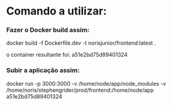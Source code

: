 # Comando a utilizar:

### Fazer o Docker build assim:
docker build -f Dockerfile.dev -t norisjunior/frontend:latest .

o container resultante foi: a51e2bd75d89401324

### Subir a aplicação assim:
docker run -p 3000:3000 -v /home/node/app/node_modules -v /home/noris/stephengrider/prod/frontend:/home/node/app a51e2bd75d89401324
